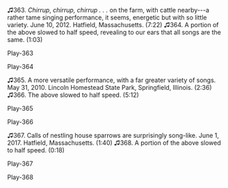 ♫363. *Chirrup*, *chirrup, chirrup . . .* on the farm, with cattle
nearby---a rather tame singing performance, it seems, energetic but with
so little variety. June 10, 2012. Hatfield, Massachusetts. (7:22)
♫364. A portion of the above slowed to half speed, revealing to our ears that all songs are the same. (1:03)

Play-363

Play-364

♫365. A more versatile performance, with a far greater variety of songs.
May 31, 2010. Lincoln Homestead State Park, Springfield, Illinois.
(2:36)
♫366. The above slowed to half speed. (5:12)

Play-365

Play-366

♫367. Calls of nestling house sparrows are surprisingly song-like. June
1, 2017. Hatfield, Massachusetts. (1:40)
♫368. A portion of the above slowed to half speed. (0:18)

Play-367

Play-368
